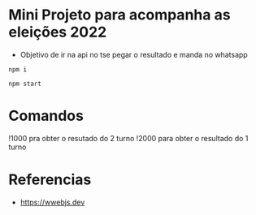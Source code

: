# Mini Projeto para acompanha as eleições 2022
* Objetivo de ir na api no tse pegar o resultado e manda no whatsapp 

```
npm i 

npm start

```

# Comandos 

!1000 pra obter o resutado do 2 turno
!2000 para obter o resultado do 1 turno

# Referencias 

* https://wwebjs.dev